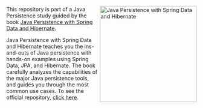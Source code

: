 <a href="https://www.manning.com/books/java-persistence-with-spring-data-and-hibernate"><img src="https://images.manning.com/360/480/resize/book/e/98a1ae4-fb7c-4357-9852-01dde05c6431/Tudose-HI.png" alt="Java Persistence with Spring Data and Hibernate" height="256px" align="right"></a>
This repository is part of a Java Persistence study guided by the book [Java Persistence with Spring Data and Hibernate](https://www.manning.com/books/java-persistence-with-spring-data-and-hibernate).

Java Persistence with Spring Data and Hibernate teaches you the ins-and-outs of Java persistence with hands-on examples using Spring Data, JPA, and Hibernate. The book carefully analyzes the capabilities of the major Java persistence tools, and guides you through the most common use cases. To see the official repository, [click here](https://github.com/ctudose/java-persistence-spring-data-hibernate).
